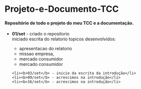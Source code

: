 Projeto-e-Documento-TCC
=========================

<h4>Repositório de todo o projeto do meu TCC e a documentação.</h4>
<ul>
	<li><b>01/set</b> - criado o repositorio</li>
			 iniciado escrita do relatorio
			 	topicos desenvolvidos:
			 <ul>	
				 <li>apresentacao do relatorio</li>
				 <li>missao empresa,</li>
				 <li>mercado consumidor</li>
				 <li>mercado consumidor</li>
			 </ul>	 
				 
	<li><b>03/set</b> - inicio da escrita da introdução</li>
	<li><b>09/set</b> - acrescimos na introdução</li>
	<li><b>16/set</b> - acrescimos na introdução</li>
</ul>
